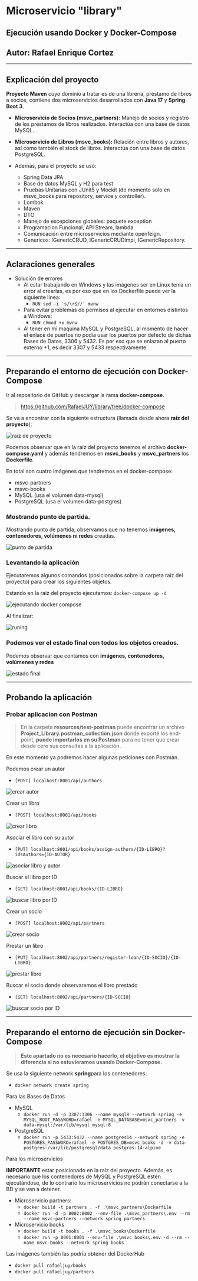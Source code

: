 # Microservicio "library"

## Ejecución usando Docker y Docker-Compose

## Autor: Rafael Enrique Cortez

***

## Explicación del proyecto

**Proyecto Maven** cuyo dominio a tratar es de una librería, préstamo de libros a socios, contiene dos microservicios
desarrollados con **Java 17** y **Spring Boot 3**.

- **Microservicio de Socios (msvc_partners):** Manejo de socios y registro de los préstamos de libros realizados.
  Interactúa con una base de datos MySQL.
- **Microservicio de Libros (msvc_books):** Relación entre libros y autores, así como también el stock de libros.
  Interactúa con una base de datos PostgreSQL.


- Además, para el proyecto se usó:
    - Spring Data JPA
    - Base de datos MySQL y H2 para test
    - Pruebas Unitarias con JUnit5 y Mockit (de momento solo en msvc_books para repository, service y controller).
    - Lombok
    - Maven
    - DTO
    - Manejo de excepciones globales: paquete exception
    - Programacion Funcional, API Stream, lambda.
    - Comunicación entre microservicios mediante openfeign.
    - Genericos: IGenericCRUD, IGenericCRUDImpl, IGenericRepository.

***

## Aclaraciones generales

- Solución de errores
    - Al estar trabajando en Windows y las imágenes ser en Linux tenía un error al crearlas, es por eso que en los
      Dockerfile puede ver la siguiente línea:
        - `RUN sed -i 's/\r$//' mvnw`
    - Para evitar problemas de permisos al ejecutar en entornos distintos a Windows:
        - `RUN chmod +x mvnw`
    - Al tener en mi maquina MySQL y PostgreSQL, al momento de hacer el enlace de puertos no podía usar los puertos por
      defecto de dichas Bases de Datos, 3306 y 5432. Es por eso que se enlazan al puerto externo +1, es decir 3307 y
      5433 respectivamente.

***

## Preparando el entorno de ejecución con Docker-Compose

Ir al repositorio de GitHub y descargar la rama **docker-compose**.
> https://github.com/RafaelJUY/library/tree/docker-compose

Se va a encontrar con la siguiente estructura (llamada desde ahora **raíz del proyecto**):

![raiz de proyecto](resources/img-doc/raiz-del-proyecto.png)

Podemos observar que en la raíz del proyecto tenemos el archivo **docker-compose.yaml** y además tendremos en **msvc_books** y
**msvc_partners** los **Dockerfile**.

En total son cuatro imágenes que tendremos en el docker-compose:

- msvc-partners
- msvc-books
- MySQL (usa el volumen data-mysql)
- PostgreSQL (usa el volumen data-postgres)

### Mostrando punto de partida.

Mostrando punto de partida, observamos que no tenemos **imágenes, contenedores, volúmenes ni redes** creadas.

![punto de partida](resources/img-doc/punto-de-partida.png)

### Levantando la aplicación

Ejecutaremos algunos comandos (posicionados sobre la carpeta raíz del proyecto) para crear los siguientes objetos.

Estando en la raíz del proyecto ejecutamos:
`docker-compose up -d`

![ejecutando docker compose](resources/img-doc/docker-compose-up.png)

Al finalizar:

![runing](resources/img-doc/runing.png)

### Podemos ver el estado final con todos los objetos creados.

Podemos observar que contamos con **imágenes, contenedores, volúmenes y redes**

![estado final](resources/img-doc/estado-final.png)


***

## Probando la aplicación

### Probar aplicacion con Postman

> En la carpeta **resources/test-postman** puede encontrar un archivo **Project_Library.postman_collection.json**
donde exporté los end-point, **puede importarlos en su Postman** para no tener que crear desde cero sus consultas a la
aplicación.

En este momento ya podremos hacer algunas peticiones con Postman.

Podemos crear un autor

- `[POST] localhost:8001/api/authors`

![crear autor](resources/img-doc/crear-autor.png)

Crear un libro

- `[POST] localhost:8001/api/books`

![crear libro](resources/img-doc/crear-libro.png)

Asociar el libro con su autor

- `[PUT] localhost:8001/api/books/assign-authors/{ID-LIBRO}?idsAuthors={ID-AUTOR}`

![asociar libro y autor](resources/img-doc/asociar-libro-autor.png)

Buscar el libro por ID

- `[GET] localhost:8001/api/books/{ID-LIBRO}`

![buscar libro por ID](resources/img-doc/buscar-libro-id.png)

Crear un socio

- `[POST] localhost:8002/api/partners`

![crear socio](resources/img-doc/crear-socio.png)

Prestar un libro

- `[PUT] localhost:8002/api/partners/register-loan/{ID-SOCIO}/{ID-LIBRO}`

![prestar libro](resources/img-doc/prestar-libro.png)

Buscar el socio donde observaremos el libro prestado

- `[GET] localhost:8002/api/partners/{ID-SOCIO}`

![buscar socio por ID](resources/img-doc/buscar-socio-id.png)


***

## Preparando el entorno de ejecución sin Docker-Compose

> **Este apartado no es necesario hacerlo, el objetivo es mostrar la diferencia si no estuvieramos usando Docker-Compose.**

Se usa la siguiente network **spring**para los contenedores:

- `docker network create spring`

Para las Bases de Datos

- MySQL
    - `docker run -d -p 3307:3306 --name mysql8 --network spring -e MYSQL_ROOT_PASSWORD=rafael -e MYSQL_DATABASE=msvc_partners -v data-mysql:/var/lib/mysql mysql:8`
- PostgreSQL
    - `docker run -p 5433:5432 --name postgres14 --network spring -e POSTGRES_PASSWORD=rafael -e POSTGRES_DB=msvc_books -d -v data-postgres:/var/lib/postgresql/data postgres:14-alpine`

Para los microservicios

**IMPORTANTE** estar posicionado en la raíz del proyecto. Además, es necesario que los contenedores de MySQL y
PostgreSQL
estén ejecutándose, de lo contrario los microservicios no podrán conectarse a la BD y se van a detener.

- Microservicio partners:
    - `docker build -t partners . -f .\msvc_partners\Dockerfile`
    - `docker run -d -p 8002:8002 --env-file .\msvc_partners\.env --rm --name msvc-partners --network spring partners`
- Microservicio books
    - `docker build -t books . -f .\msvc_books\Dockerfile`
    - `docker run -p 8001:8001 --env-file .\msvc_books\.env -d --rm --name msvc-books --network spring books`

Las imágenes también las podría obtener del DockerHub

- `docker pull rafaeljuy/books`
- `docker pull rafaeljuy/partners`
